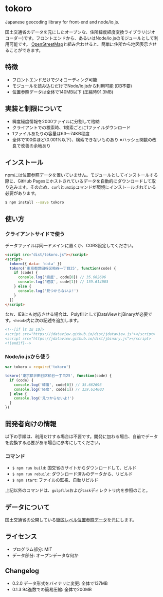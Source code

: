 # tokoro

Japanese geocoding library for front-end and node/io.js.

国土交通省のデータを元にしたオープンな、住所緯度経度変換ライブラリ(ジオコーダー)です。フロントエンドから、あるいはNode/io.jsのモジュールとして利用可能です。
[OpenStreetMap](https://www.openstreetmap.org/)と組み合わせると、簡単に住所から地図表示させることができます。

## 特徴

- フロントエンドだけでジオコーディング可能
- モジュールを読み込むだけでNode/io.jsから利用可能 (DB不要)
- 位置参照データは全体で140MB以下 (圧縮時91.3MB)

## 実装と制限について

- 緯度経度情報を2000ファイルに分割して格納
- クライアントでの検索時、1検索ごとに1ファイルダウンロード
- 1ファイルあたりの容量は63〜74KB程度
- 全体で100件ほど(0.001%以下)、検索できないものあり ※ハッシュ関数の改良で改善の余地あり

## インストール

npmには位置参照データを置いていません。モジュールとしてインストールする際に、GitHub Pagesにホストされているデータを自動的にダウンロードして取り込みます。そのため、`curl`と`unzip`コマンドが環境にインストールされている必要があります。

```bash
$ npm install --save tokoro
```

## 使い方

### クライアントサイドで使う

データファイルは同一ドメインに置くか、CORS設定してください。

```html
<script src="dist/tokoro.js"></script>
<script>
  tokoro({ data: 'data' })
  tokoro('東京都世田谷区粕谷一丁目25', function(code) {
    if (code) {
      console.log('緯度', code[0]) // 35.662696
      console.log('経度', code[1]) // 139.614003
    } else {
      console.log('見つからないよ!')
    }
  })
</script>
```

なお、IE9にも対応させる場合は、PolyfillとしてjDataViewとjBinaryが必要です。`<head>`内に次の記述を追加します。

```html
<!--[if lt IE 10]>
<script src="https://jdataview.github.io/dist/jdataview.js"></script>
<script src="https://jdataview.github.io/dist/jbinary.js"></script>
<![endif]-->
```

### Node/io.jsから使う

```javascript
var tokoro = require('tokoro')

tokoro('東京都世田谷区粕谷一丁目25', function(code) {
  if (code) {
    console.log('緯度', code[0]) // 35.662696
    console.log('経度', code[1]) // 139.614003
  } else {
    console.log('見つからないよ!')
  }
})
```

## 開発者向けの情報

以下の手順は、利用だけする場合は不要です。開発に加わる場合、自前でデータを変換する必要がある場合に参考にしてください。

### コマンド

- `$ npm run build`: 国交省のサイトからダウンロードして、ビルド
- `$ npm run rebuild`: ダウンロード済みのデータから、リビルド
- `$ npm start`: ファイルの監視、自動リビルド

上記以外のコマンドは、`gulpfile`および`task`ディレクトリ内を参照のこと。

## データについて

国土交通省の公開している[街区レベル位置参照データ](http://nlftp.mlit.go.jp/isj/)を元にします。

## ライセンス

- プログラム部分: MIT
- データ部分: オープンデータな何か

## Changelog

- 0.2.0 データ形式をバイナリに変更: 全体で137MB
- 0.1.3 94進数での簡易圧縮: 全体で200MB
